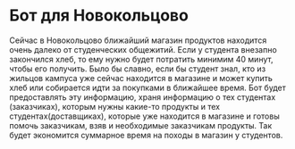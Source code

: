 # Бот для Новокольцово

Сейчас в Новокольцово ближайший магазин продуктов находится очень далеко от студенческих общежитий. Если у студента внезапно закончился хлеб, то ему нужно будет потратить минимим 40 минут, чтобы его получить. Было бы славно, если бы студент знал, кто из жильцов кампуса уже сейчас находится в магазине и может купить хлеб или собирается идти за покупками в ближайшее время.
Бот будет предоставлять эту информацию, храня информацию о тех студентах (заказчиках), которым нужны какие-то продукты и тех студентах(доставщиках), которые уже находится в магазине и готовы помочь заказчикам, взяв и необходимые заказчикам продукты. Так будет экономится суммарное время на походы в магазин у студентов.

